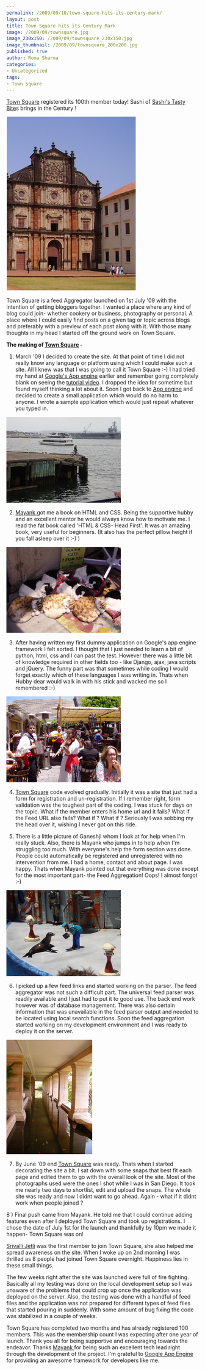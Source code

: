 ```yaml
--- 
permalink: /2009/09/10/town-square-hits-its-century-mark/
layout: post
title: Town Square hits its Century Mark
image: /2009/09/townsquare.jpg
image_230x150: /2009/09/townsquare_230x150.jpg
image_thumbnail: /2009/09/townsquare_200x200.jpg
published: true
author: Roma Sharma
categories: 
- Uncategorized
tags:
- Town Square
---
```

<a href="http://townsquare.romasharma.com/">Town Square</a> registered its 100th member today! Sashi of <a href="http://www.sashirecipes.com/">Sashi's Tasty Bite</a>s brings in the Century !

<img class="alignnone size-full wp-image-1880" title="townSquare" src="/2009/09/townsquare.jpg" alt="townSquare" width="339" height="456" />

Town Square is a feed Aggregator launched on 1st July '09 with the intention of getting bloggers together. I wanted a place where any kind of blog could join- whether cookery or business, photography or personal. A place where I could easily find posts on a given tag or topic across blogs and preferably with a preview of each post along with it. With those many thoughts in my head I started off the ground work on Town Square.<!--more-->

<strong>The making of <a href="http://townsquare.romasharma.com/">Town Square</a> -</strong>

1) March '09 I decided to create the site. At that point of time I did not really know any language or platform using which I could make such a site. All I knew was that I was going to call it Town Square :-) I had tried my hand at <a href="http://code.google.com/appengine/">Google's App engine</a> earlier and remember going completely blank on seeing the <a href="http://www.youtube.com/watch?v=bfgO-LXGpTM">tutorial video</a>. I dropped the idea for sometime but found myself thinking a lot about it. Soon I got back to <a href="http://code.google.com/appengine/">App engine</a> and decided to create a small application which would do no harm to anyone. I wrote a sample application which would just repeat whatever you typed in.

<img class="alignnone size-medium wp-image-1881" title="P6120074" src="/2009/09/p6120074.jpg?w=300&h=225" alt="P6120074" width="300" height="225" />

2) <a href="http://mayanks.blogspot.com/">Mayank </a>got me a book on HTML and CSS. Being the supportive hubby and an excellent mentor he would always know how to motivate me. I read the fat book called 'HTML &amp; CSS- Head First'. It was an amazing book, very useful for beginners. (It also has the perfect pillow height if you fall asleep over it :-) )

<img class="alignnone size-medium wp-image-1882" title="P6180102" src="/2009/09/p6180102.jpg?w=300&h=225" alt="P6180102" width="300" height="225" />

3) After having written my first dummy application on Google's app engine framework I felt sorted. I thought that I just needed to learn a bit of python, html, css and I can past the test. However there was a little bit of knowledge required in other fields too - like Django, ajax, java scripts and jQuery. The funny part was that sometimes while coding I would forget exactly which of these languages I was writing in. Thats when Hubby dear would walk in with his stick and wacked me so I remembered :-)

<img class="alignnone size-medium wp-image-1884" title="P6180103" src="/2009/09/p6180103.jpg?w=300&h=225" alt="P6180103" width="300" height="225" />

4) <a href="http://townsquare.romasharma.com/">Town Square</a> code evolved gradually. Initially it was a site that just had a form for registration and un-registration. If I remember right, form validation was the toughest part of the coding. I was stuck for days on the topic. What if the member enters his home url and it fails? What if the Feed URL also fails? What if ? What if ? Seriously I was sobbing my the head over it, wishing I never got on this ride.

5) There is a little picture of Ganeshji whom I look at for help when I'm really stuck. Also, there is Mayank who jumps in to help when I'm struggling too much. With everyone's help the form section was done. People could automatically be registered and unregistered with no intervention from me. I had a home, contact and about page. I was happy. Thats when Mayank pointed out that everything was done except for the most important part- the Feed Aggregation! Oops! I almost forgot :-)

<img class="alignnone size-medium wp-image-1885" title="P6250137" src="/2009/09/p6250137.jpg?w=300&h=225" alt="P6250137" width="300" height="225" />

6) I picked up a few feed links and started working on the parser. The feed aggregator was not such a difficult part. The universal feed parser was readily available and I just had to put it to good use. The back end work however was of database management. There was also certain information that was unavailable in the feed parser output and needed to be located using local search functions. Soon the feed aggregation started working on my development environment and I was ready to deploy it on the server.

<img class="alignnone size-medium wp-image-1886" title="P5030059" src="/2009/09/p5030059.jpg?w=225&h=300" alt="P5030059" width="225" height="300" />

7) By June '09 end <a href="http://townsquare.romasharma.com/">Town Square</a> was ready. Thats when I started decorating the site a bit. I sat down with some snaps that best fit each page and edited them to go with the overall look of the site. Most of the photographs used were the ones I shot while I was in San Diego. It took me nearly two days to shortlist, edit and upload the snaps. The whole site was ready and now I didnt want to go ahead. Again - what if it didnt work when people joined ?

8 ) Final push came from Mayank. He told me that I could continue adding features even after I deployed Town Square and took up registrations. I chose the date of July 1st for the launch and thankfully by 10pm we made it happen- Town Square was on!

<a href="http://cooking4allseasons.blogspot.com/">Srivalli Jetli</a> was the first member to join Town Square, she also helped me spread awareness on the site. When I woke up on 2nd morning I was thrilled as 8 people had joined Town Square overnight. Happiness lies in these small things.

The few weeks right after the site was launched were full of fire fighting. Basically all my testing was done on the local development setup so I was unaware of the problems that could crop up once the application was deployed on the server. Also, the testing was done with a handful of feed files and the application was not prepared for different types of feed files that started pouring in suddenly. With some amount of bug fixing the code was stabilized in a couple of weeks.

Town Square has completed two months and has already registered 100 members. This was the membership count I was expecting after one year of launch. Thank you all for being supportive and encouraging towards the endeavor. Thanks <a href="http://mayanks.blogspot.com/">Mayank </a>for being such an excellent tech lead right through the development of the project. I'm grateful to <a href="http://code.google.com/appengine/">Google App Engine</a> for providing an awesome framework for developers like me.
